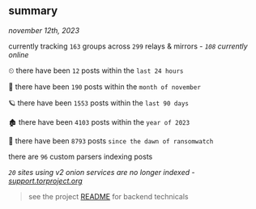 
## summary
_november 12th, 2023_

currently tracking `163` groups across `299` relays & mirrors - _`108` currently online_

⏲ there have been `12` posts within the `last 24 hours`

🦈 there have been `190` posts within the `month of november`

🪐 there have been `1553` posts within the `last 90 days`

🏚 there have been `4103` posts within the `year of 2023`

🦕 there have been `8793` posts `since the dawn of ransomwatch`

there are `96` custom parsers indexing posts

_`20` sites using v2 onion services are no longer indexed - [support.torproject.org](https://support.torproject.org/onionservices/v2-deprecation/)_

> see the project [README](https://github.com/joshhighet/ransomwatch#ransomwatch--) for backend technicals
